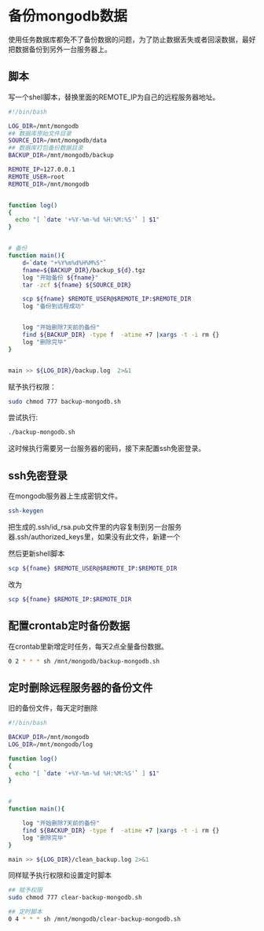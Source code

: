 # 备份mongodb数据

使用任务数据库都免不了备份数据的问题，为了防止数据丢失或者回滚数据，最好把数据备份到另外一台服务器上。

## 脚本

写一个shell脚本，替换里面的REMOTE_IP为自己的远程服务器地址。
```sh
#!/bin/bash

LOG_DIR=/mnt/mongodb
## 数据库原始文件目录
SOURCE_DIR=/mnt/mongodb/data
## 数据库打包备份数据目录
BACKUP_DIR=/mnt/mongodb/backup

REMOTE_IP=127.0.0.1
REMOTE_USER=root
REMOTE_DIR=/mnt/mongodb


function log()
{
  echo "[ `date '+%Y-%m-%d %H:%M:%S'` ] $1"
}


# 备份
function main(){
    d=`date "+%Y%m%d%H%M%S"`
    fname=${BACKUP_DIR}/backup_${d}.tgz
    log "开始备份 ${fname}"
    tar -zcf ${fname} ${SOURCE_DIR}

    scp ${fname} $REMOTE_USER@$REMOTE_IP:$REMOTE_DIR
    log "备份到远程成功"


    log "开始删除7天前的备份"
    find ${BACKUP_DIR} -type f  -atime +7 |xargs -t -i rm {}
    log "删除完毕"
}


main >> ${LOG_DIR}/backup.log  2>&1
```

赋予执行权限：
```sh
sudo chmod 777 backup-mongodb.sh
```

尝试执行:
```sh
./backup-mongodb.sh
```

这时候执行需要另一台服务器的密码，接下来配置ssh免密登录。

## ssh免密登录

在mongodb服务器上生成密钥文件。
```sh
ssh-keygen
```

把生成的.ssh/id_rsa.pub文件里的内容复制到另一台服务器.ssh/authorized_keys里，如果没有此文件，新建一个

然后更新shell脚本
```sh
scp ${fname} $REMOTE_USER@$REMOTE_IP:$REMOTE_DIR
```
改为
```sh
scp ${fname} $REMOTE_IP:$REMOTE_DIR
```

## 配置crontab定时备份数据

在crontab里新增定时任务，每天2点全量备份数据。
```sh
0 2 * * * sh /mnt/mongodb/backup-mongodb.sh
```

## 定时删除远程服务器的备份文件

旧的备份文件，每天定时删除

```sh
#!/bin/bash

BACKUP_DIR=/mnt/mongodb
LOG_DIR=/mnt/mongodb/log

function log()
{
  echo "[ `date '+%Y-%m-%d %H:%M:%S'` ] $1"
}


# 
function main(){

    log "开始删除7天前的备份"
    find ${BACKUP_DIR} -type f  -atime +7 |xargs -t -i rm {}
    log "删除完毕"
}

main >> ${LOG_DIR}/clean_backup.log 2>&1
```

同样赋予执行权限和设置定时脚本
```sh
## 赋予权限
sudo chmod 777 clear-backup-mongodb.sh
```

```sh
## 定时脚本
0 4 * * * sh /mnt/mongodb/clear-backup-mongodb.sh
```
